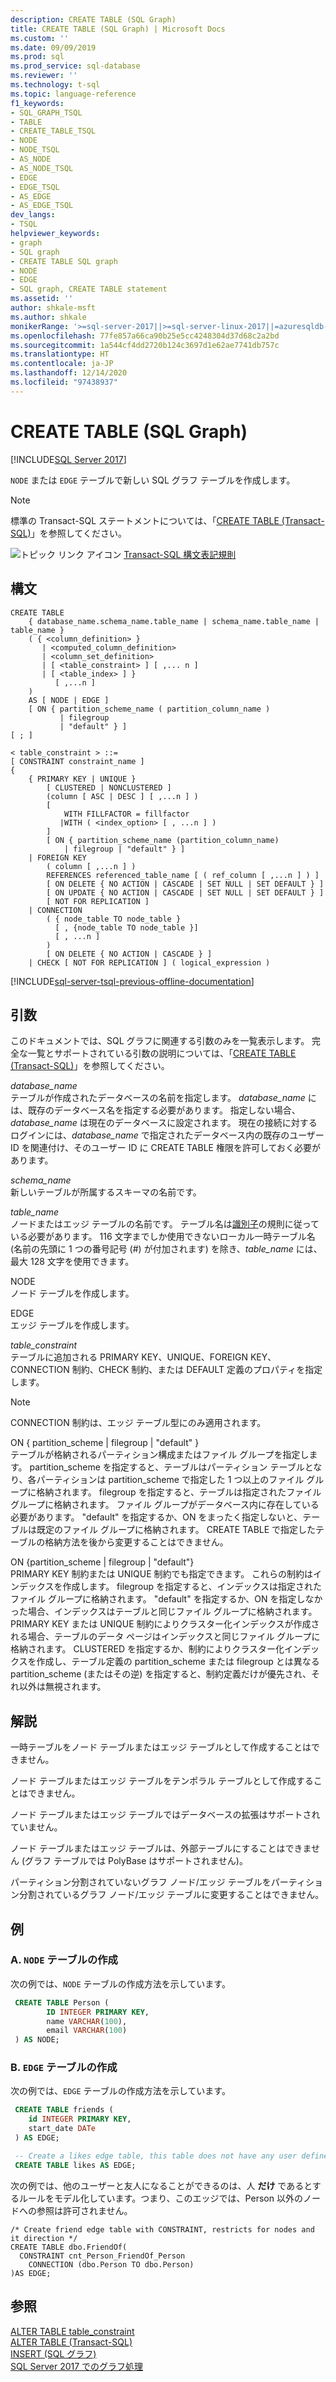 ```yaml
---
description: CREATE TABLE (SQL Graph)
title: CREATE TABLE (SQL Graph) | Microsoft Docs
ms.custom: ''
ms.date: 09/09/2019
ms.prod: sql
ms.prod_service: sql-database
ms.reviewer: ''
ms.technology: t-sql
ms.topic: language-reference
f1_keywords:
- SQL_GRAPH_TSQL
- TABLE
- CREATE_TABLE_TSQL
- NODE
- NODE_TSQL
- AS_NODE
- AS_NODE_TSQL
- EDGE
- EDGE_TSQL
- AS_EDGE
- AS_EDGE_TSQL
dev_langs:
- TSQL
helpviewer_keywords:
- graph
- SQL graph
- CREATE TABLE SQL graph
- NODE
- EDGE
- SQL graph, CREATE TABLE statement
ms.assetid: ''
author: shkale-msft
ms.author: shkale
monikerRange: '>=sql-server-2017||>=sql-server-linux-2017||=azuresqldb-mi-current'
ms.openlocfilehash: 77fe857a66ca90b25e5cc4248304d37d68c2a2bd
ms.sourcegitcommit: 1a544cf4dd2720b124c3697d1e62ae7741db757c
ms.translationtype: HT
ms.contentlocale: ja-JP
ms.lasthandoff: 12/14/2020
ms.locfileid: "97438937"
---
```

# <a name="create-table-sql-graph"></a>CREATE TABLE (SQL Graph)
[!INCLUDE[SQL Server 2017](../../includes/applies-to-version/sqlserver2017.md)]

`NODE` または `EDGE` テーブルで新しい SQL グラフ テーブルを作成します。 
  
> [!NOTE]   
>  標準の Transact-SQL ステートメントについては、「[CREATE TABLE (Transact-SQL)](../../t-sql/statements/create-table-transact-sql.md)」を参照してください。
  
 ![トピック リンク アイコン](../../database-engine/configure-windows/media/topic-link.gif "トピック リンク アイコン") [Transact-SQL 構文表記規則](../../t-sql/language-elements/transact-sql-syntax-conventions-transact-sql.md)  
  
## <a name="syntax"></a>構文  
  
```syntaxsql
CREATE TABLE   
    { database_name.schema_name.table_name | schema_name.table_name | table_name }
    ( { <column_definition> } 
       | <computed_column_definition>
       | <column_set_definition>
       | [ <table_constraint> ] [ ,... n ]
       | [ <table_index> ] }
          [ ,...n ]
    )   
    AS [ NODE | EDGE ]
    [ ON { partition_scheme_name ( partition_column_name )
           | filegroup
           | "default" } ]
[ ; ] 

< table_constraint > ::=
[ CONSTRAINT constraint_name ]
{
    { PRIMARY KEY | UNIQUE }
        [ CLUSTERED | NONCLUSTERED ]
        (column [ ASC | DESC ] [ ,...n ] )
        [
            WITH FILLFACTOR = fillfactor
           |WITH ( <index_option> [ , ...n ] )
        ]
        [ ON { partition_scheme_name (partition_column_name)
            | filegroup | "default" } ]
    | FOREIGN KEY
        ( column [ ,...n ] )
        REFERENCES referenced_table_name [ ( ref_column [ ,...n ] ) ]
        [ ON DELETE { NO ACTION | CASCADE | SET NULL | SET DEFAULT } ]
        [ ON UPDATE { NO ACTION | CASCADE | SET NULL | SET DEFAULT } ]
        [ NOT FOR REPLICATION ]
    | CONNECTION
        ( { node_table TO node_table } 
          [ , {node_table TO node_table }]
          [ , ...n ]
        )
        [ ON DELETE { NO ACTION | CASCADE } ]
    | CHECK [ NOT FOR REPLICATION ] ( logical_expression )
```  
  
  
[!INCLUDE[sql-server-tsql-previous-offline-documentation](../../includes/sql-server-tsql-previous-offline-documentation.md)]

## <a name="arguments"></a>引数
このドキュメントでは、SQL グラフに関連する引数のみを一覧表示します。 完全な一覧とサポートされている引数の説明については、「[CREATE TABLE (Transact-SQL)](../../t-sql/statements/create-table-transact-sql.md)」を参照してください。

 *database_name*    
 テーブルが作成されたデータベースの名前を指定します。 *database_name* には、既存のデータベース名を指定する必要があります。 指定しない場合、*database_name* は現在のデータベースに設定されます。 現在の接続に対するログインには、*database_name* で指定されたデータベース内の既存のユーザー ID を関連付け、そのユーザー ID に CREATE TABLE 権限を許可しておく必要があります。  
  
 *schema_name*    
 新しいテーブルが所属するスキーマの名前です。  
  
 *table_name*      
 ノードまたはエッジ テーブルの名前です。 テーブル名は[識別子](../../relational-databases/databases/database-identifiers.md)の規則に従っている必要があります。 116 文字までしか使用できないローカル一時テーブル名 (名前の先頭に 1 つの番号記号 (#) が付加されます) を除き、*table_name* には、最大 128 文字を使用できます。  
  
 NODE   
 ノード テーブルを作成します。

 EDGE  
 エッジ テーブルを作成します。  
 
 *table_constraint*   
 テーブルに追加される PRIMARY KEY、UNIQUE、FOREIGN KEY、CONNECTION 制約、CHECK 制約、または DEFAULT 定義のプロパティを指定します。
 
 > [!NOTE]   
 > CONNECTION 制約は、エッジ テーブル型にのみ適用されます。
 
 ON { partition_scheme | filegroup | "default" }    
 テーブルが格納されるパーティション構成またはファイル グループを指定します。 partition_scheme を指定すると、テーブルはパーティション テーブルとなり、各パーティションは partition_scheme で指定した 1 つ以上のファイル グループに格納されます。 filegroup を指定すると、テーブルは指定されたファイル グループに格納されます。 ファイル グループがデータベース内に存在している必要があります。 "default" を指定するか、ON をまったく指定しないと、テーブルは既定のファイル グループに格納されます。 CREATE TABLE で指定したテーブルの格納方法を後から変更することはできません。

 ON {partition_scheme | filegroup | "default"}    
 PRIMARY KEY 制約または UNIQUE 制約でも指定できます。 これらの制約はインデックスを作成します。 filegroup を指定すると、インデックスは指定されたファイル グループに格納されます。 "default" を指定するか、ON を指定しなかった場合、インデックスはテーブルと同じファイル グループに格納されます。 PRIMARY KEY または UNIQUE 制約によりクラスター化インデックスが作成される場合、テーブルのデータ ページはインデックスと同じファイル グループに格納されます。 CLUSTERED を指定するか、制約によりクラスター化インデックスを作成し、テーブル定義の partition_scheme または filegroup とは異なる partition_scheme (またはその逆) を指定すると、制約定義だけが優先され、それ以外は無視されます。
  
## <a name="remarks"></a>解説

一時テーブルをノード テーブルまたはエッジ テーブルとして作成することはできません。  

ノード テーブルまたはエッジ テーブルをテンポラル テーブルとして作成することはできません。

ノード テーブルまたはエッジ テーブルではデータベースの拡張はサポートされていません。

ノード テーブルまたはエッジ テーブルは、外部テーブルにすることはできません (グラフ テーブルでは PolyBase はサポートされません)。 

パーティション分割されていないグラフ ノード/エッジ テーブルをパーティション分割されているグラフ ノード/エッジ テーブルに変更することはできません。 
  
 
## <a name="examples"></a>例  
  
### <a name="a-create-a-node-table"></a>A. `NODE` テーブルの作成
 次の例では、`NODE` テーブルの作成方法を示しています。

```sql
 CREATE TABLE Person (
        ID INTEGER PRIMARY KEY, 
        name VARCHAR(100), 
        email VARCHAR(100)
 ) AS NODE;
```

### <a name="b-create-an-edge-table"></a>B. `EDGE` テーブルの作成
次の例では、`EDGE` テーブルの作成方法を示しています。

```sql
 CREATE TABLE friends (
    id INTEGER PRIMARY KEY,
    start_date DATe
 ) AS EDGE;
```

```sql
 -- Create a likes edge table, this table does not have any user defined attributes   
 CREATE TABLE likes AS EDGE;
```

次の例では、他のユーザーと友人になることができるのは、人 **だけ** であるとするルールをモデル化しています。つまり、このエッジでは、Person 以外のノードへの参照は許可されません。

```
/* Create friend edge table with CONSTRAINT, restricts for nodes and it direction */
CREATE TABLE dbo.FriendOf(
  CONSTRAINT cnt_Person_FriendOf_Person
    CONNECTION (dbo.Person TO dbo.Person) 
)AS EDGE;
```


## <a name="see-also"></a>参照 
 [ALTER TABLE table_constraint](../../t-sql/statements/alter-table-table-constraint-transact-sql.md)   
 [ALTER TABLE &#40;Transact-SQL&#41;](../../t-sql/statements/alter-table-transact-sql.md)   
 [INSERT (SQL グラフ)](../../t-sql/statements/insert-sql-graph.md)  
 [SQL Server 2017 でのグラフ処理](../../relational-databases/graphs/sql-graph-overview.md)

